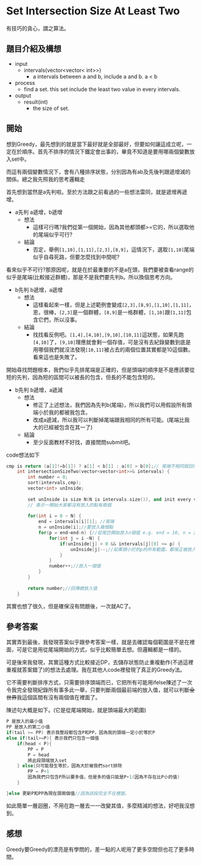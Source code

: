 # Set Intersection Size At Least Two
有技巧的貪心，謂之算法。

## 題目介紹及構想
- input
  - intervals(vector<vector< int>>)
    - a intervals between a and b, include a and b. a < b
- process
  - find a set. this set include the least two value in every intervals.
- output
  - result(int)
    - the size of set.

## 開始
想到Greedy，最先想到的就是當下最好就是全部最好，但要如何讓這成立呢，一定在於順序。首先不排序的情況下鐵定會出事的，畢竟不知道是要用哪兩個變數放入set中。

而這有兩個變數情況下，會有八種排序狀態，分別因為有ab及先後判跟遞增減的關係。總之我先照我的思考邏輯走

首先想到當然是a先判啦。至於方法跟之前看過的一些想法雷同，就是遞增再遞增。

- a先判 a遞增，b遞增
  - 想法
    - 這樣可行嗎?我們從第一個開始，因為其他都頭都>=它的，所以選取他的尾端似乎可行?
  - 結論
    - 否定，舉例`[1,10],[1,11],[2,3],[8,9]`，這情況下，選取`[1,10]`尾端似乎自尋死路，但要怎麼找到中間呢?

看來似乎不可行?那原因呢，就是在於最重要的不是a在頭，我們要被查看range的似乎是尾端(比較接近群體)，那是不是我們要先判b。所以換個思考方向。

- b先判 b遞增，a遞增
  - 想法
    - 這樣看起來一樣，但是上述範例會變成`[2,3],[8,9],[1,10],[1,11]`，恩，很棒，`[2,3]`是一個群體，`[8,9]`是一格群體，`[1,10]`跟`[1,11]`包含它們，所以沒事。
  - 結論
    - 找找看反例吧。`[1,4],[4,10],[9,10],[10,11]`這狀態，如果先跑`[4,10]`了，`[9,10]`理應就會剩一個存值，可是沒有去紀錄變數到底是用哪個我們就沒法發現`[10,11]`被占去的兩個位置其實都是10這個數。看來這也是失敗了。
    
開始尋找問題根本，我們似乎先排尾端是正確的，但是頭端的順序是不是應該要從短的先判，因為短的區間可以被長的包含，但長的不能包含短的。

- b先判 b遞增，a遞減
  - 想法
    - 修正了上述想法，我們因為先判b(尾端)，所以我們可以用假設所有頭端小於我的都被我包含。
    - 改成a遞減，所以我可以判斷掉尾端跟我相同的所有可能。(尾端比我大的已經被包含在其一了)
  - 結論
    - 至少反面教材不好找，直接問問submit吧。

code想法如下

```C++ =
cmp is return (a[1]!=b[1]) ? a[1] < b[1] : a[0] > b[0];// 尾端不相同就回傳尾端大的，反之，回傳頭端小的
    int intersectionSizeTwo(vector<vector<int>>& intervals) {
        int number = 0;
        sort(intervals,cmp);
        vector<int> unInside;
        
        set unInside is size N(N is intervals.size()), and init every value is 2
        // 表示一開始大家都沒有放入的點有兩個
        
        for(int i = 0 ~ N) {
            end = intervals[i][1]; //尾端
            n = unInside[i];//要放入幾個點
            for(p = end~end-n) {//從尾巴開始放入n個值 e.g. end = 10, n = 2 放入10,9. end = 10, n = 1 放入10
                for(int j = i ~N) {
                    if(unInside[j] > 0 && intervals[j][0] <= p) {
                        unInside[j]--;//如果頭小於的p的所有範圍，都保正被放入一個值。
                    }
                }
                number++;//放入一個值
            }
        }
        
        return number;//回傳總放入值
    }
```

其實也想了很久，但是確保沒有問題後，一次就AC了。

## 參考答案
其實弄到最後，我發現答案似乎跟參考答案一樣，就是去確認每個範圍是不是在裡面，可是它是用從尾端開始的方式，似乎比較簡單去想。但邏輯都是一樣的。

可是後來我發現，其實這種方式比較接近DP，去儲存狀態防止重複動作(不過這裡重複就答案錯了)的想法去處理。我在其他人code裡發現了真正的Greedy法。

它不需要判斷排序方式，只需要排序頭端而已，它把所有可能用ifelse陳述了一次令我完全發現紀錄所有事多此一舉，只要判斷兩個最前端的放入值，就可以判斷~~全世界~~我這個區間有沒有兩個值在裡面了。

陳述句大概是如下。(它是從尾端開始，就是頭端最大的範圍)
```C++ = 
P 是放入的最小值
PP 是放入的第二小值
if(tail >= PP) 表示我整段都包含P和PP，因為我的頭端一定小於等於P
else if(tail>=P){ 表示我們只包含一個值
    if(head < P){
        PP = P
        P = head
        將此段頭端放入set
    } else{只可能發生等於，因為大於被我們sort排除
        PP = P+1
        因為我們只包含P所以要多值，但是多的值只能是P+1(因為不存在比P小的值)
    }

}else 更新P和PP為現在頭兩個值//因為該段完全不在裡面。
```
如此簡單一層迴圈，不用在跑一層去一一改變其值，多麼精減的想法，好吧我沒想到。

## 感想
Greedy要Greedy的漂亮是有學問的，差一點的人呢用了更多空間但也花了更多時間。
